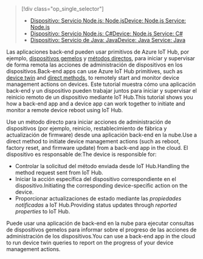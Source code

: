 > [!div class="op_single_selector"]
> * [<span data-ttu-id="7258c-101">Dispositivo: Servicio Node.js: Node.js</span><span class="sxs-lookup"><span data-stu-id="7258c-101">Device: Node.js Service: Node.js</span></span>](../articles/iot-hub/iot-hub-node-node-device-management-get-started.md)
> * [<span data-ttu-id="7258c-102">Dispositivo: Servicio Node.js: C#</span><span class="sxs-lookup"><span data-stu-id="7258c-102">Device: Node.js Service: C#</span></span>](../articles/iot-hub/iot-hub-csharp-node-device-management-get-started.md)
> * [<span data-ttu-id="7258c-103">Dispositivo: Servicio de Java: Java</span><span class="sxs-lookup"><span data-stu-id="7258c-103">Device: Java Service: Java</span></span>](../articles/iot-hub/iot-hub-java-java-device-management-getstarted.md)

<span data-ttu-id="7258c-104">Las aplicaciones back-end pueden usar primitivos de Azure IoT Hub, por ejemplo, [dispositivos gemelos][lnk-devtwin] y [métodos directos][lnk-c2dmethod], para iniciar y supervisar de forma remota las acciones de administración de dispositivos en los dispositivos.</span><span class="sxs-lookup"><span data-stu-id="7258c-104">Back-end apps can use Azure IoT Hub primitives, such as [device twin][lnk-devtwin] and [direct methods][lnk-c2dmethod], to remotely start and monitor device management actions on devices.</span></span> <span data-ttu-id="7258c-105">Este tutorial muestra cómo una aplicación back-end y un dispositivo pueden trabajar juntos para iniciar y supervisar el reinicio remoto de un dispositivo mediante IoT Hub.</span><span class="sxs-lookup"><span data-stu-id="7258c-105">This tutorial shows you how a back-end app and a device app can work together to initiate and monitor a remote device reboot using IoT Hub.</span></span>

<span data-ttu-id="7258c-106">Use un método directo para iniciar acciones de administración de dispositivos (por ejemplo, reinicio, restablecimiento de fábrica y actualización de firmware) desde una aplicación back-end en la nube.</span><span class="sxs-lookup"><span data-stu-id="7258c-106">Use a direct method to initiate device management actions (such as reboot, factory reset, and firmware update) from a back-end app in the cloud.</span></span> <span data-ttu-id="7258c-107">El dispositivo es responsable de:</span><span class="sxs-lookup"><span data-stu-id="7258c-107">The device is responsible for:</span></span>

* <span data-ttu-id="7258c-108">Controlar la solicitud del método enviada desde IoT Hub.</span><span class="sxs-lookup"><span data-stu-id="7258c-108">Handling the method request sent from IoT Hub.</span></span>
* <span data-ttu-id="7258c-109">Iniciar la acción específica del dispositivo correspondiente en el dispositivo.</span><span class="sxs-lookup"><span data-stu-id="7258c-109">Initiating the corresponding device-specific action on the device.</span></span>
* <span data-ttu-id="7258c-110">Proporcionar actualizaciones de estado mediante las *propiedades notificadas* a IoT Hub.</span><span class="sxs-lookup"><span data-stu-id="7258c-110">Providing status updates through *reported properties* to IoT Hub.</span></span>

<span data-ttu-id="7258c-111">Puede usar una aplicación de back-end en la nube para ejecutar consultas de dispositivos gemelos para informar sobre el progreso de las acciones de administración de los dispositivos.</span><span class="sxs-lookup"><span data-stu-id="7258c-111">You can use a back-end app in the cloud to run device twin queries to report on the progress of your device management actions.</span></span>

[lnk-devtwin]: ../articles/iot-hub/iot-hub-devguide-device-twins.md
[lnk-c2dmethod]: ../articles/iot-hub/iot-hub-devguide-direct-methods.md
